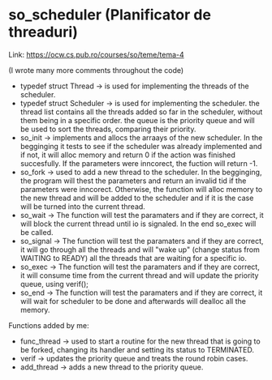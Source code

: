 # so_scheduler (Planificator de threaduri)

Link: https://ocw.cs.pub.ro/courses/so/teme/tema-4


(I wrote many more comments throughout the code)

- typedef struct Thread -> is used for implementing the threads of the scheduler.
- typedef struct Scheduler -> is used for implementing the scheduler.
   the thread list contains all the threads added so far in the scheduler, without
them being in a specific order.
   the queue is the priority queue and will be used to sort the threads, comparing their
priority.
- so_init -> implements and allocs the arraays of the new scheduler. In the begginging
it tests to see if the scheduler was already implemented and if not, it will alloc memory
and return 0 if the action was finished succesfully. If the parameters were inncorect, the 
fuction will return -1.
- so_fork -> used to add a new thread to the scheduler. In the begginging, the program will
thest the parameters and return an invalid tid if the parameters were inncorect. Otherwise, 
the function will alloc memory to the new thread and will be added to the scheduler and if 
it is the case will be turned into the current thread. 
- so_wait -> The function will test the paramaters and if they are correct, it will block 
the current thread until io is signaled. In the end so_exec will be called.
- so_signal -> The function will test the paramaters and if they are correct, it will go 
through all the threads and will "wake up" (change status from WAITING to READY) all the 
threads that are waiting for a specific io.
- so_exec -> The function will test the paramaters and if they are correct, it will consume
time from the current thread and will update the priority queue, using verif();
- so_end -> The function will test the paramaters and if they are correct, it will wait for 
scheduler to be done and afterwards will dealloc all the memory.


Functions added by me:
- func_thread -> used to start a routine for the new thread that is going to be forked, changing 
its handler and setting its status to TERMINATED.
- verif -> updates the priority queue and treats the round robin cases.
- add_thread -> adds a new thread to the priority queue.